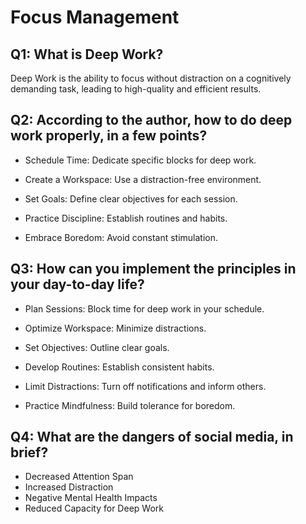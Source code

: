 # Focus Management

## Q1: What is Deep Work?
Deep Work is the ability to focus without distraction on a cognitively demanding task, leading to high-quality and efficient results.

## Q2: According to the author, how to do deep work properly, in a few points?


- Schedule Time: Dedicate specific blocks for deep work.

- Create a Workspace: Use a distraction-free environment.

- Set Goals: Define clear objectives for each session.

- Practice Discipline: Establish routines and habits.

- Embrace Boredom: Avoid constant stimulation.


## Q3: How can you implement the principles in your day-to-day life?


- Plan Sessions: Block time for deep work in your schedule.

- Optimize Workspace: Minimize distractions.

- Set Objectives: Outline clear goals.

- Develop Routines: Establish consistent habits.

- Limit Distractions: Turn off notifications and inform others.

- Practice Mindfulness: Build tolerance for boredom.


## Q4: What are the dangers of social media, in brief?

- Decreased Attention Span
- Increased Distraction
- Negative Mental Health Impacts
- Reduced Capacity for Deep Work
